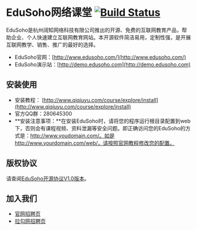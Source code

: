EduSoho网络课堂
[![Build Status](https://travis-ci.org/edusoho/edusoho.svg?branch=master)](https://www.edusoho.com)
==============

EduSoho是杭州阔知网络科技有限公司推出的开源、免费的互联网教育产品，帮助企业、个人快速建立互联网教育网站。本开源软件简洁易用，定制性强，是开展互联网教学、销售、推广的最好的选择。

* EduSoho官网：[http://www.edusoho.com/](http://www.edusoho.com/)
* EduSoho演示站：[http://demo.edusoho.com](http://demo.edusoho.com)

## 安装使用

* 安装教程： [http://www.qiqiuyu.com/course/explore/install](http://www.qiqiuyu.com/course/explore/install)
* 官方QQ群：280645300
* **安装注意事项：**在安装EduSoho时，请将您的程序运行根目录配置到web下，否则会有课程视频、资料泄漏等安全问题。即正确访问您的EduSoho的方式是：http://www.youdomain.com/。如是http://www.yourdomain.com/web/，请按照官网教程修改您的配置。

## 版权协议

请查阅[EduSoho开源协议V1.0版本](https://github.com/EduSoho/EduSoho/wiki/EduSoho%E5%BC%80%E6%BA%90%E5%8D%8F%E8%AE%AEV1.0%E7%89%88%E6%9C%AC)。

## 加入我们

* [官网招聘页](http://www.edusoho.com/abouts/joinus)
* [拉勾网招聘页](http://www.lagou.com/gongsi/7868.html)